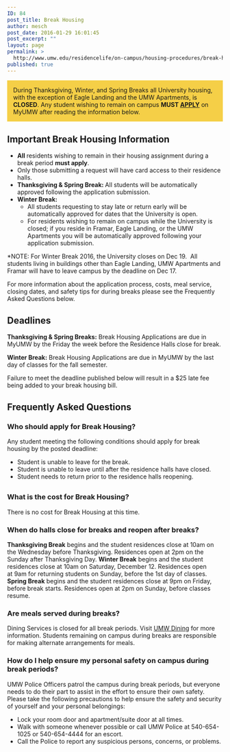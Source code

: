 ```yaml
---
ID: 84
post_title: Break Housing
author: mesch
post_date: 2016-01-29 16:01:45
post_excerpt: ""
layout: page
permalink: >
  http://www.umw.edu/residencelife/on-campus/housing-procedures/break-housing/
published: true
---
```

<div style="background-color: #f5cf47;padding: 1em;margin-bottom: 1em">During Thanksgiving, Winter, and Spring Breaks all University housing, with the exception of Eagle Landing and the UMW Apartments, is <strong>CLOSED</strong>. Any student wishing to remain on campus <strong>MUST <a href="https://orgsync.com/59554/forms/86018">APPLY</a></strong> on MyUMW after reading the information below.</div>
<h2>Important Break Housing Information</h2>
<ul>
 	<li><strong>All </strong>residents wishing to remain in their housing assignment during a break period <strong>must apply</strong>.</li>
 	<li>Only those submitting a request will have card access to their residence halls.</li>
 	<li><strong>Thanksgiving &amp; Spring Break: </strong>All students will be automatically approved following the application submission.</li>
 	<li><strong>Winter Break:</strong>
<ul>
 	<li>All students requesting to stay late or return early will be automatically approved for dates that the University is open.</li>
 	<li>For residents wishing to remain on campus while the University is closed; if you reside in Framar, Eagle Landing, or the UMW Apartments you will be automatically approved following your application submission.</li>
</ul>
</li>
</ul>
*NOTE: For Winter Break 2016, the University closes on Dec 19.  All students living in buildings other than Eagle Landing, UMW Apartments and Framar will have to leave campus by the deadline on Dec 17.

For more information about the application process, costs, meal service, closing dates, and safety tips for during breaks please see the Frequently Asked Questions below.
<h2>Deadlines</h2>
<strong>Thanksgiving &amp; Spring Breaks:</strong>
Break Housing Applications are due in MyUMW by the Friday the week before the Residence Halls close for break.

<strong>Winter Break:</strong>
Break Housing Applications are due in MyUMW by the last day of classes for the fall semester.

Failure to meet the deadline published below will result in a $25 late fee being added to your break housing bill.
<h2>Frequently Asked Questions</h2>
<h3></h3>
<h3>Who should apply for Break Housing?</h3>
Any student meeting the following conditions should apply for break housing by the posted deadline:
<ul>
 	<li>Student is unable to leave for the break.</li>
 	<li>Student is unable to leave until after the residence halls have closed.</li>
 	<li>Student needs to return prior to the residence halls reopening.</li>
</ul>
<h2></h2>
<h3>What is the cost for Break Housing?</h3>
There is no cost for Break Housing at this time.
<h3>When do halls close for breaks and reopen after breaks?</h3>
<strong>Thanksgiving Break</strong> begins and the student residences close at 10am on the Wednesday before Thanksgiving. Residences open at 2pm on the Sunday after Thanksgiving Day.
<strong>Winter Break</strong> begins and the student residences close at 10am on Saturday, December 12. Residences open at 9am for returning students on Sunday, before the 1st day of classes.<strong>
Spring Break</strong> begins and the student residences close at 9pm on Friday, before break starts. Residences open at 2pm on Sunday, before classes resume.
<h3>Are meals served during breaks?</h3>
Dining Services is closed for all break periods. Visit <a href="http://umwdining.com/">UMW Dining</a> for more information. Students remaining on campus during breaks are responsible for making alternate arrangements for meals.
<h3>How do I help ensure my personal safety on campus during break periods?</h3>
UMW Police Officers patrol the campus during break periods, but everyone needs to do their part to assist in the effort to ensure their own safety. Please take the following precautions to help ensure the safety and security of yourself and your personal belongings:
<ul>
 	<li>Lock your room door and apartment/suite door at all times.</li>
 	<li>Walk with someone whenever possible or call UMW Police at 540-654-1025 or 540-654-4444 for an escort.</li>
 	<li>Call the Police to report any suspicious persons, concerns, or problems.</li>
</ul>